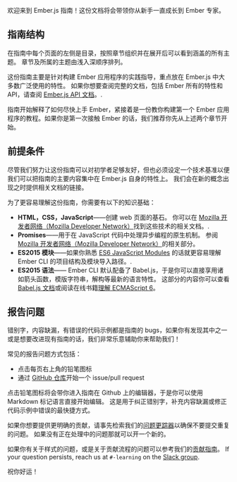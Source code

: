 欢迎来到 Ember.js 指南！这份文档将会带领你从新手一直成长到 Ember 专家。

## 指南结构

在指南中每个页面的左侧是目录，按照章节组织并在展开后可以看到涵盖的所有主题。 章节及所属的主题由浅入深顺序排列。

这份指南主要是针对构建 Ember 应用程序的实践指导，重点放在 Ember.js 中大多数广泛使用的特性。 如果你想要查阅完整的文档，包括 Ember 所有的特性和 API，请查阅 [Ember.js API 文档](http://emberjs.com/api/)。.

指南开始解释了如何尽快上手 Ember，紧接着是一份教你构建第一个 Ember 应用程序的教程。如果你是第一次接触 Ember 的话，我们推荐你先从上述两个章节开始。

## 前提条件

尽管我们努力让这份指南可以对初学者足够友好，但也必须设定一个技术基准以便我们可以把指南的主要内容集中在 Ember.js 自身的特性上。 我们会在新的概念出现之时提供相关文档的链接。

为了更容易理解这份指南，你需要有以下的知识基础：

* **HTML，CSS，JavaScript**——创建 web 页面的基石。 你可以在 [Mozilla 开发者网络（Mozilla Developer Network）](https://developer.mozilla.org/en-US/docs/Web)找到这些技术的相关文档。.
* **Promises**——用于在 JavaScript 代码中处理异步编程的原生机制。 参阅 [Mozilla 开发者网络（Mozilla Developer Network）](https://developer.mozilla.org/en-US/docs/Web/JavaScript/Reference/Global_Objects/Promise)的相关部分。
* **ES2015 模块**——如果你熟悉 [ES6 JavaScript Modules](http://jsmodules.io/) 的话就更容易理解 Ember CLI 的项目结构及模块导入路径。.
* **ES2015 语法**—— Ember CLI 默认配备了 Babel.js，于是你可以直接享用诸如箭头函数，模版字符串，解构等最新的语言特性。 这部分的内容你可以查看 [Babel.js 文档](https://babeljs.io/docs/learn-es2015/)或阅读在线书籍[理解 ECMAScript 6](https://leanpub.com/understandinges6/read)。

## 报告问题

错别字，内容缺漏，有错误的代码示例都是指南的 bugs，如果你有发现其中之一或是想要改进现有指南的话，我们非常乐意辅助你来帮助我们！

常见的报告问题方式包括：

* 点击每页右上角的铅笔图标
* 通过 [GitHub 仓库](https://github.com/emberjs/guides/)开始一个 issue/pull request

点击铅笔图标将会带你进入指南在 Github 上的编辑器，于是你可以使用 Markdown 标记语言直接开始编辑。 这是用于纠正错别字，补充内容缺漏或修正代码示例中错误的最快捷方式。

如果你想要提供更明确的贡献，请事先检索我们的[问题更踪器](https://github.com/emberjs/guides/issues)以确保不要提交重复的问题。 如果没有正在处理中的问题那就可以开一个新的。

如果你有关于样式的问题，或是关于贡献流程的问题可以参考我们的[贡献指南](https://github.com/emberjs/guides/blob/master/CONTRIBUTING.md)。 If your question persists, reach us at `#-learning` on the [Slack group](https://ember-community-slackin.herokuapp.com/).

祝你好运！